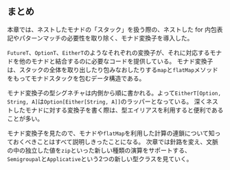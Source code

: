 ## まとめ

本章では、ネストしたモナドの「スタック」を扱う際の、ネストした for 内包表記やパターンマッチの必要性を取り除く、モナド変換子を導入した。

`FutureT`、`OptionT`、`EitherT`のようなそれぞれの変換子が、それに対応するモナドを他のモナドと結合するのに必要なコードを提供している。
モナド変換子は、スタックの全体を取り出したり包みなおしたりする`map`と`flatMap`メソッドをもってモナドスタックを包むデータ構造である。

モナド変換子の型シグネチャは内側から順に書かれる。よって`EitherT[Option, String, A]`は`Option[Either[String, A]]`のラッパーとなっている。
深くネストしたモナドに対する変換子を書く際は、型エイリアスを利用すると便利であることが多い。

モナド変換子を見たので、モナドや`flatMap`を利用した計算の連鎖について知っておくべきことはすべて説明しきったことになる。
次章では針路を変え、文脈の中の独立した値を`zip`といった新しい種類の演算をサポートする、`Semigroupal`と`Applicative`という2つの新しい型クラスを見ていく。
